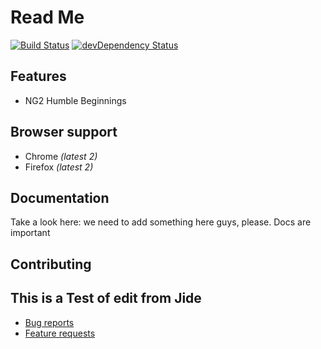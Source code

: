 # Read Me

[![Build Status](https://travis-ci.org/h5bp/html5-boilerplate.svg)](https://travis-ci.org/h5bp/html5-boilerplate)
[![devDependency Status](https://david-dm.org/h5bp/html5-boilerplate/dev-status.svg)](https://david-dm.org/h5bp/html5-boilerplate#info=devDependencies)

## Features

* NG2 Humble Beginnings


## Browser support

* Chrome *(latest 2)*
* Firefox *(latest 2)*


## Documentation

Take a look here: 
we need to add something here guys, please. Docs are important

## Contributing
## This is a Test of edit from Jide

* [Bug reports](CONTRIBUTING.md#bugs)
* [Feature requests](CONTRIBUTING.md#features)
